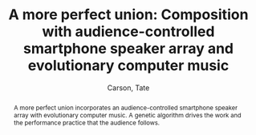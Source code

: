 --- 
title: "A more perfect union: Composition with audience-controlled smartphone speaker array and evolutionary computer music" 
abstract: "A more perfect union incorporates an audience-controlled smartphone speaker array with evolutionary computer music. A genetic algorithm drives the work and the performance practice that the audience follows." 
address: "Berlin" 
author: "Carson, Tate"
webAuthor: "Tate Carson" 
booktitle: "Proceedings of the International Web Audio Conference" 
editor: "Monschke, Jan and Guttandin, Christoph and Schnell, Norbert and Jenkinson, Thomas and Schaedler, Jack" 
month: "Proceedings of the International Web Audio Conference"
pages: "" 
publisher: "TU Berlin" 
series: "WAC '18"
type: "Paper"  
year: "2018" 
id: "2018_3" 
tags: year2018
media: none 
pdflink: /_data/papers/pdf/2018/2018_3.pdf
ISSN: 2663-5844
---